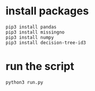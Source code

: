 # install packages

```
pip3 install pandas
pip3 install missingno
pip3 install numpy
pip3 install decision-tree-id3
```

# run the script
```
python3 run.py
```